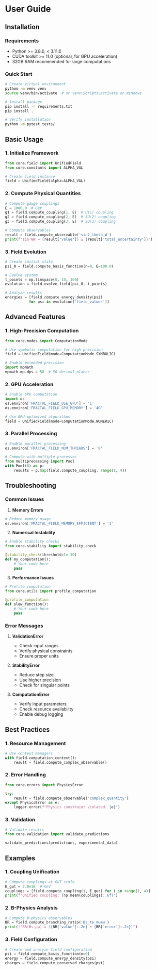 # User Guide

## Installation

### Requirements
- Python >= 3.8.0, < 3.11.0
- CUDA toolkit >= 11.0 (optional, for GPU acceleration)
- 32GB RAM recommended for large computations

### Quick Start
```bash
# Create virtual environment
python -m venv venv
source venv/bin/activate  # or venv\Scripts\activate on Windows

# Install package
pip install -r requirements.txt
pip install .

# Verify installation
python -m pytest tests/
```

## Basic Usage

### 1. Initialize Framework
```python
from core.field import UnifiedField
from core.constants import ALPHA_VAL

# Create field instance
field = UnifiedField(alpha=ALPHA_VAL)
```

### 2. Compute Physical Quantities
```python
# Compute gauge couplings
E = 1000.0  # GeV
g1 = field.compute_coupling(1, E)  # U(1) coupling
g2 = field.compute_coupling(2, E)  # SU(2) coupling
g3 = field.compute_coupling(3, E)  # SU(3) coupling

# Compute observables
result = field.compute_observable('sin2_theta_W')
print(f"sin²θW = {result['value']} ± {result['total_uncertainty']}")
```

### 3. Field Evolution
```python
# Create initial state
psi_0 = field.compute_basis_function(n=0, E=100.0)

# Evolve system
t_points = np.linspace(0, 10, 100)
evolution = field.evolve_field(psi_0, t_points)

# Analyze results
energies = [field.compute_energy_density(psi) 
           for psi in evolution['field_values']]
```

## Advanced Features

### 1. High-Precision Computation
```python
from core.modes import ComputationMode

# Use symbolic computation for high precision
field = UnifiedField(mode=ComputationMode.SYMBOLIC)

# Enable extended precision
import mpmath
mpmath.mp.dps = 50  # 50 decimal places
```

### 2. GPU Acceleration
```python
# Enable GPU computation
import os
os.environ['FRACTAL_FIELD_USE_GPU'] = '1'
os.environ['FRACTAL_FIELD_GPU_MEMORY'] = '4G'

# Use GPU-optimized algorithms
field = UnifiedField(mode=ComputationMode.NUMERIC)
```

### 3. Parallel Processing
```python
# Enable parallel processing
os.environ['FRACTAL_FIELD_NUM_THREADS'] = '8'

# Compute with multiple processes
from multiprocessing import Pool
with Pool(8) as p:
    results = p.map(field.compute_coupling, range(1, 4))
```

## Troubleshooting

### Common Issues

1. **Memory Errors**
```python
# Reduce memory usage
os.environ['FRACTAL_FIELD_MEMORY_EFFICIENT'] = '1'
```

2. **Numerical Instability**
```python
# Enable stability checks
from core.stability import stability_check

@stability_check(threshold=1e-10)
def my_computation():
    # Your code here
    pass
```

3. **Performance Issues**
```python
# Profile computation
from core.utils import profile_computation

@profile_computation
def slow_function():
    # Your code here
    pass
```

### Error Messages

1. **ValidationError**
   - Check input ranges
   - Verify physical constraints
   - Ensure proper units

2. **StabilityError**
   - Reduce step size
   - Use higher precision
   - Check for singular points

3. **ComputationError**
   - Verify input parameters
   - Check resource availability
   - Enable debug logging

## Best Practices

### 1. Resource Management
```python
# Use context managers
with field.computation_context():
    result = field.compute_complex_observable()
```

### 2. Error Handling
```python
from core.errors import PhysicsError

try:
    result = field.compute_observable('complex_quantity')
except PhysicsError as e:
    logger.error(f"Physics constraint violated: {e}")
```

### 3. Validation
```python
# Validate results
from core.validation import validate_predictions

validate_predictions(predictions, experimental_data)
```

## Examples

### 1. Coupling Unification
```python
# Compute couplings at GUT scale
E_gut = 2.0e16  # GeV
couplings = [field.compute_coupling(i, E_gut) for i in range(1, 4)]
print(f"Unified coupling: {np.mean(couplings):.6f}")
```

### 2. B-Physics Analysis
```python
# Compute B-physics observables
BR = field.compute_branching_ratio('Bs_to_mumu')
print(f"BR(Bs→μμ) = ({BR['value']:.2e} ± {BR['error']:.2e})")
```

### 3. Field Configuration
```python
# Create and analyze field configuration
psi = field.compute_basis_function(n=0)
energy = field.compute_energy_density(psi)
charges = field.compute_conserved_charges(psi)
``` 